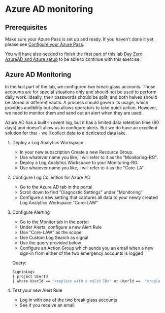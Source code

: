 # Azure AD monitoring

## Prerequisites

Make sure your Azure Pass is set up and ready. If you haven't done it yet, please see [Configure your Azure Pass](azurePass.md).

You will have also needed to finish the first part of this lab [Day Zero AzureAD and Azure setup](dayZero.md) to be able to continue with this exercise.

## Azure AD Monitoring

In the last part of the lab, we configured two break-glass accounts. Those accounts are for special situations only and should not be used to perform daily work. Ideally, their passwords should be split, and both halves should be stored in different vaults. A process should govern its usage, which provides audibility but also allows operators to take quick action.
However, we need to monitor them and send out an alert when they are used.

Azure AD has a built-in event log, but it has a limited data retention time (90 days) and doesn't allow us to configure alerts. But we do have an excellent solution for that - we'll collect data to a dedicated data lake.

1) Deploy a Log Analytics Workspace
   - In your new subscription Create a new Resource Group.
   - Use whatever name you like, I will refer to it as the "Monitoring-RG".
   - Deploy a Log Analytics Workspace to your Monitoring-RG.
   - Use whatever name you like, I will refer to it as the "Core-LA".

2) Configure Log Collection for Azure AD
   - Go to the Azure AD tab in the portal
   - Scroll down to find "Diagnostic Settings" under "Monitoring"
   - Configure a new setting that captures all data to your newly created Log Analytics Workspace "Core-LAW"

3) Configure Alerting
   - Go to the Monitor tab in the portal
   - Under Alerts, configure a new Alert Rule
   - Use "Core-LAW" as the scope
   - Use Custom Log Search as signal
   - Use the query provided below
   - Configure an Action Group which sends you an email when a new sign-in from either of the two emergency accounts is logged

   Query:

    ```bash
    SigninLogs
    | project UserId
    | where UserId == "<replace with a valid ID>" or UserId ==  "<replace with a valid ID>"
    ```

4) Test your new Alert Rule
   - Log in with one of the two break glass accounts
   - See if you receive an email
